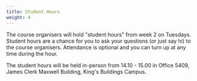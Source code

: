 ```yaml
---
title: Student Hours
weight: 4
---
```


The course organisers will hold "student hours" from week 2 on Tuesdays. Student hours are a chance for you to ask your questions (or just say hi) to the course organisers. Attendance is optional and you can turn up at any time during the hour.

The student hours will be held in-person from 14.10 - 15.00 in Office 5409, James Clerk Maxwell Building, King's Buildings Campus.